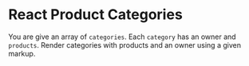 # React Product Categories
You are give an array of `categories`. Each `category` has an owner
and `products`. Render categories with products and an owner using a
given markup.
